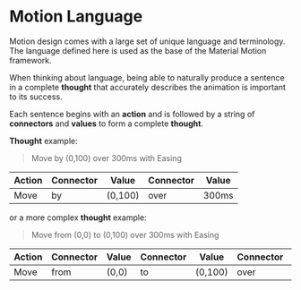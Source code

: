 # Motion Language

Motion design comes with a large set of unique language and terminology. The language defined here is used as the base of the Material Motion framework.

When thinking about language, being able to naturally produce a sentence in a complete **thought** that accurately describes the animation is important to its success.

Each sentence begins with an **action** and is followed by a string of **connectors** and **values** to form a complete **thought**.

**Thought** example:

> Move by (0,100) over 300ms with Easing

| Action | Connector | Value | Connector | Value |
| -- | -- | -- | -- | -- |
| Move | by | (0,100) | over | 300ms |

or a more complex **thought** example:

> Move from (0,0) to (0,100) over 300ms with Easing

| Action | Connector | Value | Connector | Value | Connector | Value | Connector | Value |
| -- | -- | -- | -- | -- | -- | -- | -- | -- |
| Move | from | (0,0) | to | (0,100) | over | 300ms | with | Easing |